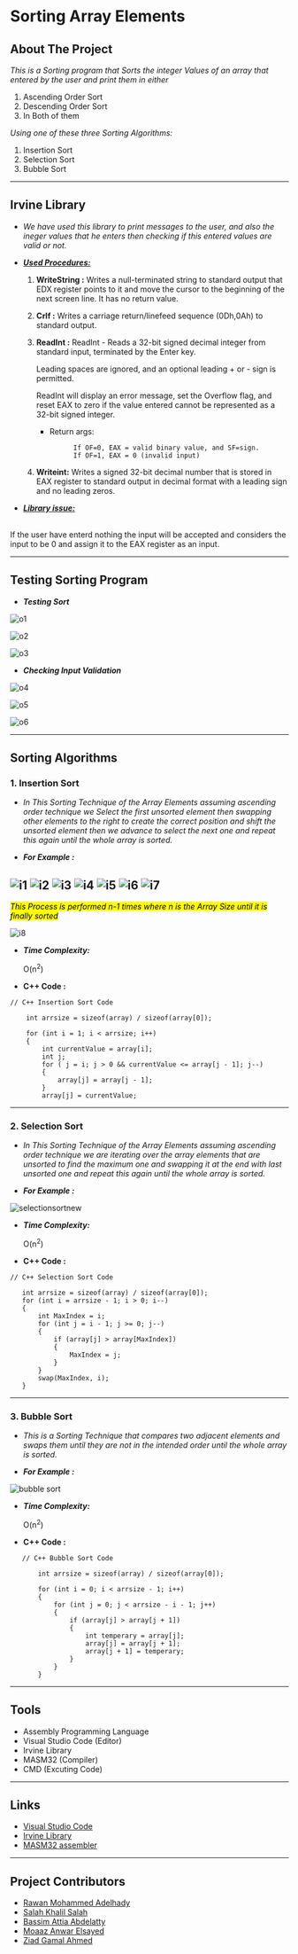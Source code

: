 <!--Bassim Attia
Rawan Mohammed
Ziad Gamal
Salah Khalil
Moaaz Anwar-->

# Sorting Array Elements
## About The Project
*This is a Sorting program that Sorts the integer Values of an array that entered by the user 
and print them in either*
1. Ascending Order Sort
2. Descending Order Sort
3. In Both of them

*Using one of these three Sorting Algorithms:*
1. Insertion Sort
2. Selection Sort
3. Bubble Sort
***
## Irvine Library
* *We have used this library to print messages to the user, and also the ineger values that he enters then checking if this entered values are valid or not.*

* ***<ins>Used Procedures:</ins>***
    1. **WriteString :**  Writes a null-terminated string to standard output that EDX register points to it and move the cursor to the beginning of the next screen line. It has no return value.
    2. **Crlf :** Writes a carriage return/linefeed sequence (0Dh,0Ah) to standard output.
    3. **ReadInt :** ReadInt - Reads a 32-bit signed decimal integer from standard input, terminated by the Enter key.

        Leading spaces are ignored, and an optional leading + or - sign is permitted.

         ReadInt will display an error message, set the Overflow flag, and reset EAX to zero if the value entered cannot be represented as a 32-bit signed integer.

         - Return args:
         
                     If OF=0, EAX = valid binary value, and SF=sign.
                     If OF=1, EAX = 0 (invalid input)
                     
    4. **Writeint:** Writes a signed 32-bit decimal number that is stored in EAX register to standard output in decimal format with a leading sign and no leading zeros.
* ***<ins>Library issue:</ins>***
<br>
         If the user have enterd nothing the input will be accepted and considers the input to be 0 and assign it to the EAX register as an input.
         
         
***

## Testing Sorting Program
* ***Testing Sort***

![o1](https://user-images.githubusercontent.com/47761503/148268481-39473cd7-f20e-4ce4-b25c-d9352417b174.PNG)

![o2](https://user-images.githubusercontent.com/47761503/148268525-d818368d-865f-410b-b7ac-247867a48c38.PNG)

![o3](https://user-images.githubusercontent.com/47761503/148270028-cc44f6b3-2ea0-4c4e-b41e-89088e28792f.PNG)

* ***Checking Input Validation***

![o4](https://user-images.githubusercontent.com/47761503/148270335-d8da02c1-8c5d-4cb7-979e-fece182c515a.PNG)

![o5](https://user-images.githubusercontent.com/47761503/148270378-98ce29f8-85a7-4b2a-ae35-a02145218b4b.PNG)

![o6](https://user-images.githubusercontent.com/47761503/148270423-69523d4d-0c73-420b-9da4-7d7dbd5c4647.PNG)


***

## Sorting Algorithms
### 1. Insertion Sort 

*   *In This Sorting Technique of the Array Elements assuming ascending order technique we Select the first unsorted element then swapping other elements to the right to create the correct position and shift the unsorted element then we advance to select the next one and repeat this again until the whole array is sorted.*


* **_For Example :_**

![i1](https://user-images.githubusercontent.com/47761503/148007906-2e9e987e-635e-4888-8c17-b017cb5035e2.PNG)
![i2](https://user-images.githubusercontent.com/47761503/148007911-2bad673b-f755-4520-bffa-59f4e615d36f.PNG)
![i3](https://user-images.githubusercontent.com/47761503/148007913-a9ec273d-658e-4fb1-be69-5f74e7b5a2fb.PNG)
![i4](https://user-images.githubusercontent.com/47761503/148007914-641eabde-3408-42f4-8c90-3d5783cf0e8b.PNG)
![i5](https://user-images.githubusercontent.com/47761503/148007919-5a2d96c5-1d4e-4a8c-9470-f2172e88efdb.PNG)
![i6](https://user-images.githubusercontent.com/47761503/148007920-02e106eb-a4ef-4592-918e-a9fdac42a86a.PNG)
![i7](https://user-images.githubusercontent.com/47761503/148007922-084cb7a8-855a-416d-9272-7a95b1728917.PNG)
---
 <mark> *This Process is performed n-1 times where n is the Array Size until it is finally sorted* </mark>
    
![i8](https://user-images.githubusercontent.com/47761503/148007905-de837187-0d55-40ca-b745-930ac06fe01b.PNG)

*  **_Time Complexity:_**
    
     O(n<sup>2</sup>)
     
 * **C++ Code :**
 
```
// C++ Insertion Sort Code

	int arrsize = sizeof(array) / sizeof(array[0]);

	for (int i = 1; i < arrsize; i++)
	{
		int currentValue = array[i];
		int j;
		for ( j = i; j > 0 && currentValue <= array[j - 1]; j--)
		{
			array[j] = array[j - 1];
		}
		array[j] = currentValue;

```
***

### 2. Selection Sort 

*   *In This Sorting Technique of the Array Elements assuming ascending order technique we are iterating over the array elements that are unsorted to find the maximum one and swapping it at the end with last unsorted one and repeat this again until the whole array is sorted.*


* **_For Example :_**

![selectionsortnew](https://user-images.githubusercontent.com/47761503/147995391-86e05f72-c24f-4dfd-a00a-4b119f74577c.png)

*  **_Time Complexity:_**
    
     O(n<sup>2</sup>)
     
 * **C++ Code :**
 ```
// C++ Selection Sort Code

	int arrsize = sizeof(array) / sizeof(array[0]);
	for (int i = arrsize - 1; i > 0; i--)
	{
		int MaxIndex = i;
		for (int j = i - 1; j >= 0; j--)
		{
			if (array[j] > array[MaxIndex])
			{
				MaxIndex = j;
			}
		}
		swap(MaxIndex, i);
	}

```
***

### 3. Bubble Sort

*   *This is a Sorting Technique that compares two adjacent elements and swaps them until they are not in the intended order until the whole array is sorted.*


* **_For Example :_**

![bubble sort](https://user-images.githubusercontent.com/47761503/148011706-3e334a1e-9e12-4ec8-ab23-a7effd0445c9.png)


*  **_Time Complexity:_**
    
     O(n<sup>2</sup>)
     
 * **C++ Code :**
 ```
	// C++ Bubble Sort Code

		int arrsize = sizeof(array) / sizeof(array[0]);

		for (int i = 0; i < arrsize - 1; i++)
		{
			for (int j = 0; j < arrsize - i - 1; j++)
			{
				if (array[j] > array[j + 1])
				{
					int temperary = array[j];
					array[j] = array[j + 1];
					array[j + 1] = temperary;
				}
			}
		}

```
***
## Tools
* Assembly Programming Language
* Visual Studio Code (Editor)
* Irvine Library
* MASM32 (Compiler)
* CMD (Excuting Code)

***
## Links

* [ Visual Studio Code ](https://code.visualstudio.com/Download)
* [ Irvine Library ](http://csc.csudh.edu/mmccullough/asm/help/index.html?page=source%2Fmacros32%2Fmdumpmem.htm)
* [ MASM32 assembler ](https://www.masm32.com)

***
## Project Contributors
* [Rawan Mohammed Adelhady](https://github.com/rawanmohammed99/)
* [Salah Khalil Salah](https://github.com/SalahKhalil1/)
* [Bassim Attia Abdelatty](https://github.com/Baccem/)
* [Moaaz Anwar Elsayed](https://github.com/moaaz1010/)
* [Ziad Gamal Ahmed](https://github.com/ziiadgamal/)

